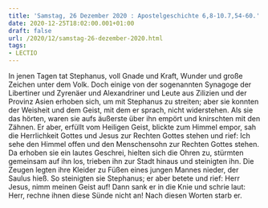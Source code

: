 ```yaml
---
title: 'Samstag, 26 Dezember 2020 : Apostelgeschichte 6,8-10.7,54-60.'
date: 2020-12-25T18:02:00.001+01:00
draft: false
url: /2020/12/samstag-26-dezember-2020.html
tags: 
- LECTIO
---
```


In jenen Tagen tat Stephanus, voll Gnade und Kraft, Wunder und große Zeichen unter dem Volk. Doch einige von der sogenannten Synagoge der Libertiner und Zyrenäer und Alexandriner und Leute aus Zilizien und der Provinz Asien erhoben sich, um mit Stephanus zu streiten; aber sie konnten der Weisheit und dem Geist, mit dem er sprach, nicht widerstehen. Als sie das hörten, waren sie aufs äußerste über ihn empört und knirschten mit den Zähnen. Er aber, erfüllt vom Heiligen Geist, blickte zum Himmel empor, sah die Herrlichkeit Gottes und Jesus zur Rechten Gottes stehen und rief: Ich sehe den Himmel offen und den Menschensohn zur Rechten Gottes stehen. Da erhoben sie ein lautes Geschrei, hielten sich die Ohren zu, stürmten gemeinsam auf ihn los, trieben ihn zur Stadt hinaus und steinigten ihn. Die Zeugen legten ihre Kleider zu Füßen eines jungen Mannes nieder, der Saulus hieß. So steinigten sie Stephanus; er aber betete und rief: Herr Jesus, nimm meinen Geist auf! Dann sank er in die Knie und schrie laut: Herr, rechne ihnen diese Sünde nicht an! Nach diesen Worten starb er.